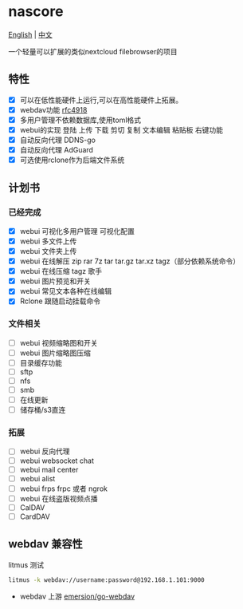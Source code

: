 # nascore

[English](README.md) | [中文](README_zh.md)

一个轻量可以扩展的类似nextcloud filebrowser的项目

## 特性

- [x] 可以在低性能硬件上运行,可以在高性能硬件上拓展。
- [x] webdav功能 [rfc4918](https://datatracker.ietf.org/doc/html/rfc4918)
- [x] 多用户管理不依赖数据库,使用toml格式
- [x] webui的实现 登陆 上传 下载 剪切 复制 文本编辑 粘贴板 右键功能
- [x] 自动反向代理 DDNS-go
- [x] 自动反向代理 AdGuard
- [x] 可选使用rclone作为后端文件系统

## 计划书

### 已经完成

- [x] webui 可视化多用户管理 可视化配置
- [x] webui 多文件上传
- [x] webui 文件夹上传
- [x] webui 在线解压 zip rar 7z tar tar.gz tar.xz tagz（部分依赖系统命令）
- [x] webui 在线压缩 tagz 歌手
- [x] webui 图片预览和开关
- [x] webui 常见文本各种在线编辑
- [x] Rclone 跟随启动挂载命令

### 文件相关

- [ ] webui 视频缩略图和开关
- [ ] webui 图片缩略图压缩
- [ ] 目录缓存功能
- [ ] sftp
- [ ] nfs
- [ ] smb
- [ ] 在线更新
- [ ] 储存桶/s3直连

### 拓展

- [ ] webui 反向代理
- [ ] webui websocket chat
- [ ] webui mail center
- [ ] webui alist
- [ ] webui frps frpc 或者 ngrok
- [ ] webui 在线盗版视频点播
- [ ] CalDAV
- [ ] CardDAV

## webdav 兼容性

litmus 测试

```sh
litmus -k webdav://username:password@192.168.1.101:9000
```

- webdav 上游 [emersion/go-webdav](github.com/emersion/go-webdav)
